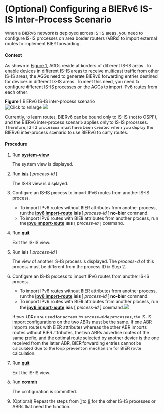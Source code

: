 (Optional) Configuring a BIERv6 IS-IS Inter-Process Scenario
============================================================

When a BIERv6 network is deployed across IS-IS areas, you need to configure IS-IS processes on area border routers (ABRs) to import external routes to implement BIER forwarding.

#### Context

As shown in [Figure 1](#EN-US_TASK_0000001266231616__fig18735195812346), AGGs reside at borders of different IS-IS areas. To enable devices in different IS-IS areas to receive multicast traffic from other IS-IS areas, the AGGs need to generate BIERv6 forwarding entries destined for devices in different IS-IS areas. To meet this need, you need to configure different IS-IS processes on the AGGs to import IPv6 routes from each other.

**Figure 1** BIERv6 IS-IS inter-process scenario  
![](figure/en-us_image_0000001266391476.png "Click to enlarge")
![](../../../../public_sys-resources/note_3.0-en-us.png) 

Currently, to learn routes, BIERv6 can be bound only to IS-IS (not to OSPF), and the BIERv6 inter-process scenario applies only to IS-IS processes. Therefore, IS-IS processes must have been created when you deploy the BIERv6 inter-process scenario to use BIERv6 to carry routes.



#### Procedure

1. Run [**system-view**](cmdqueryname=system-view)
   
   
   
   The system view is displayed.
2. Run [**isis**](cmdqueryname=isis) [ *process-id* ]
   
   
   
   The IS-IS view is displayed.
3. Configure an IS-IS process to import IPv6 routes from another IS-IS process.
   
   
   * To import IPv6 routes without BIER attributes from another process, run the [**ipv6 import-route**](cmdqueryname=ipv6+import-route) **isis** [ *process-id* ] **no-bier** command.
   * To import IPv6 routes with BIER attributes from another process, run the [**ipv6 import-route**](cmdqueryname=ipv6+import-route) **isis** [ *process-id* ] command.
4. Run [**quit**](cmdqueryname=quit)
   
   
   
   Exit the IS-IS view.
5. Run [**isis**](cmdqueryname=isis) [ *process-id* ]
   
   
   
   The view of another IS-IS process is displayed. The *process-id* of this process must be different from the process ID in Step 2.
6. Configure an IS-IS process to import IPv6 routes from another IS-IS process.
   
   
   * To import IPv6 routes without BIER attributes from another process, run the [**ipv6 import-route**](cmdqueryname=ipv6+import-route) **isis** [ *process-id* ] **no-bier** command.
   * To import IPv6 routes with BIER attributes from another process, run the [**ipv6 import-route**](cmdqueryname=ipv6+import-route) **isis** [ *process-id* ] command.![](../../../../public_sys-resources/note_3.0-en-us.png) 
   
   If two ABRs are used for access by access-side processes, the IS-IS import configurations on the two ABRs must be the same. If one ABR imports routes with BIER attributes whereas the other ABR imports routes without BIER attributes, the two ABRs advertise routes of the same prefix, and the optimal route selected by another device is the one received from the latter ABR, BIER forwarding entries cannot be calculated due to the loop prevention mechanism for BIER route calculation.
7. Run [**quit**](cmdqueryname=quit)
   
   
   
   Exit the IS-IS view.
8. Run [**commit**](cmdqueryname=commit)
   
   
   
   The configuration is committed.
9. (Optional) Repeat the steps from [1](#EN-US_TASK_0000001266231616__step127334244280) to [8](#EN-US_TASK_0000001266231616__step56492106710) for the other IS-IS processes or ABRs that need the function.